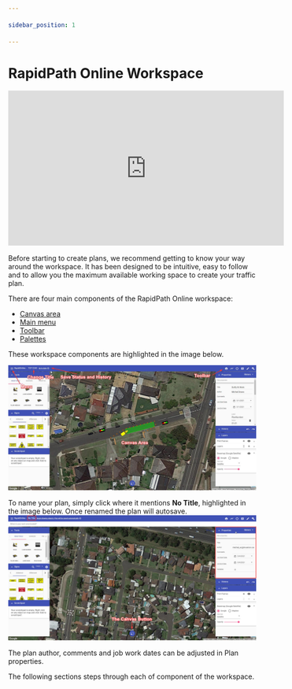 ```yaml
---

sidebar_position: 1

---
```

# RapidPath Online Workspace

<iframe width="560" height="315" src="https://www.youtube.com/embed/-SY3iKtvkII?si=Qaa_t7vOSVCbUaVC" title="YouTube video player" frameborder="0" allow="accelerometer; autoplay; clipboard-write; encrypted-media; gyroscope; picture-in-picture; web-share" referrerpolicy="strict-origin-when-cross-origin" allowfullscreen></iframe>

Before starting to create plans, we recommend getting to know your way around the workspace. It has been designed to be intuitive, easy to follow and to allow you the maximum available working space to create your traffic plan.

There are four main components of the RapidPath Online workspace:

- [Canvas area](./canvas-area.md)
- [Main menu](./main-menu.md)
- [Toolbar](./toolbar.md)
- [Palettes](./palettes.md)

These workspace components are highlighted in the image below.

![RapidPath Online Workspace](./Assets/RapidPlan_Online_Workspace.png)

To name your plan, simply click where it mentions **No Title**, highlighted in the image below. Once renamed the plan will autosave.
![The Canvas Button](./Assets/The_canvas_button.png)

The plan author, comments and job work dates can be adjusted in Plan properties.

The following sections steps through each of component of the workspace.
